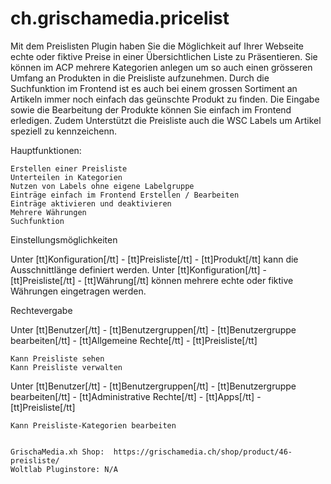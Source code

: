 # ch.grischamedia.pricelist

Mit dem Preislisten Plugin haben Sie die Möglichkeit auf Ihrer Webseite echte oder fiktive Preise in einer Übersichtlichen Liste zu Präsentieren. Sie können im ACP mehrere Kategorien anlegen um so auch einen grösseren Umfang an Produkten in die Preisliste aufzunehmen. Durch die Suchfunktion im Frontend ist es auch bei einem grossen Sortiment an Artikeln immer noch einfach das geünschte Produkt zu finden. Die Eingabe sowie die Bearbeitung der Produkte können Sie einfach im Frontend erledigen. Zudem Unterstützt die Preisliste auch die WSC Labels um Artikel speziell zu kennzeichenn.


Hauptfunktionen:

    Erstellen einer Preisliste
    Unterteilen in Kategorien
    Nutzen von Labels ohne eigene Labelgruppe
    Einträge einfach im Frontend Erstellen / Bearbeiten
    Einträge aktivieren und deaktivieren
    Mehrere Währungen
    Suchfunktion


Einstellungsmöglichkeiten

Unter [tt]Konfiguration[/tt] - [tt]Preisliste[/tt] - [tt]Produkt[/tt] kann die Ausschnittlänge definiert werden.
Unter [tt]Konfiguration[/tt] - [tt]Preisliste[/tt] - [tt]Währung[/tt] können mehrere echte oder fiktive Währungen eingetragen werden.


Rechtevergabe

Unter [tt]Benutzer[/tt] - [tt]Benutzergruppen[/tt] - [tt]Benutzergruppe bearbeiten[/tt] - [tt]Allgemeine Rechte[/tt] - [tt]Preisliste[/tt]

    Kann Preisliste sehen
    Kann Preisliste verwalten

Unter [tt]Benutzer[/tt] - [tt]Benutzergruppen[/tt] - [tt]Benutzergruppe bearbeiten[/tt] - [tt]Administrative Rechte[/tt] - [tt]Apps[/tt] - [tt]Preisliste[/tt]

    Kann Preisliste-Kategorien bearbeiten
    
    
    GrischaMedia.xh Shop:  https://grischamedia.ch/shop/product/46-preisliste/
    Woltlab Pluginstore: N/A
